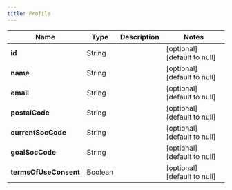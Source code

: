 ```yaml
---
title: Profile
---
```



| Name | Type | Description | Notes |
|------------ | ------------- | ------------- | -------------|
| **id** | String |  | [optional] [default to null] |
| **name** | String |  | [optional] [default to null] |
| **email** | String |  | [optional] [default to null] |
| **postalCode** | String |  | [optional] [default to null] |
| **currentSocCode** | String |  | [optional] [default to null] |
| **goalSocCode** | String |  | [optional] [default to null] |
| **termsOfUseConsent** | Boolean |  | [optional] [default to null] |
